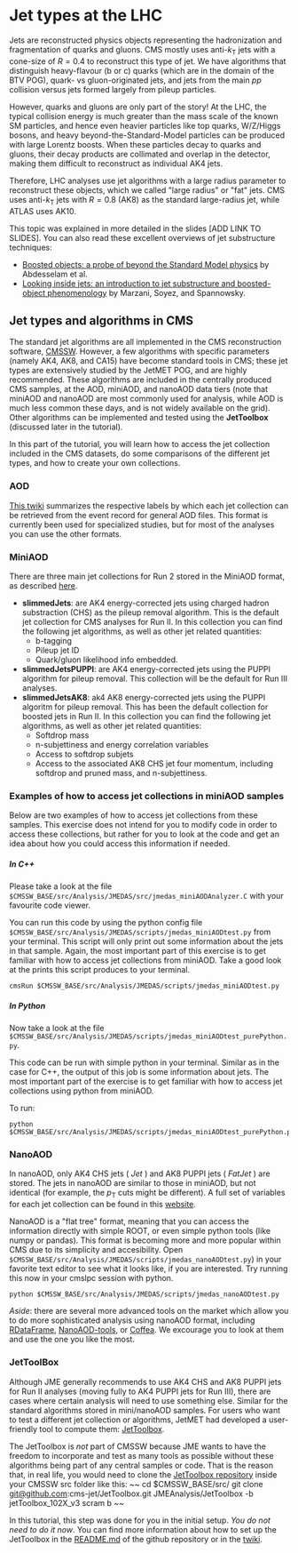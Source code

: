 # Jet types at the LHC

Jets are reconstructed physics objects representing the hadronization and fragmentation of quarks and gluons. CMS mostly uses anti-$k_{\mathrm{T}}$ jets with a cone-size of $R=0.4$ to reconstruct this type of jet. We have algorithms that distinguish heavy-flavour (b or c) quarks (which are in the domain of the BTV POG), quark- vs gluon-originated jets, and jets from the main $pp$ collision versus jets formed largely from pileup particles. 

However, quarks and gluons are only part of the story! At the LHC, the typical collision energy is much greater than the mass scale of the known SM particles, and hence even heavier particles like top quarks, W/Z/Higgs bosons, and heavy beyond-the-Standard-Model particles can be produced with large Lorentz boosts. When these particles decay to quarks and gluons, their decay products are collimated and overlap in the detector, making them difficult to reconstruct as individual AK4 jets. 

Therefore, LHC analyses use jet algorithms with a large radius parameter to reconstruct these objects, which we called "large radius" or "fat" jets. CMS uses anti-$k_{\mathrm{T}}$ jets with $R=0.8$ (AK8) as the standard large-radius jet, while ATLAS uses AK10. 

This topic was explained in more detailed in the slides [ADD LINK TO SLIDES]. You can also read these excellent overviews of jet substructure techniques:

- [Boosted objects: a probe of beyond the Standard Model physics](http://arxiv.org/abs/1012.5412) by Abdesselam et al.
- [Looking inside jets: an introduction to jet substructure and boosted-object phenomenology](https://arxiv.org/abs/1901.10342) by Marzani, Soyez, and Spannowsky.

## Jet types and algorithms in CMS

The standard jet algorithms are all implemented in the CMS reconstruction software, [CMSSW](github.com/cms-sw/cmssw). However, a few algorithms with specific parameters (namely AK4, AK8, and CA15) have become standard tools in CMS; these jet types are extensively studied by the JetMET POG, and are highly recommended. These algorithms are included in the centrally produced CMS samples, at the AOD, miniAOD, and nanoAOD data tiers (note that miniAOD and nanoAOD are most commonly used for analysis, while AOD is much less common these days, and is not widely available on the grid). Other algorithms can be implemented and tested using the **JetToolbox** (discussed later in the tutorial).  

In this part of the tutorial, you will learn how to access the jet collection included in the CMS datasets, do some comparisons of the different jet types, and how to create your own collections. 


### AOD 

[This twiki](https://twiki.cern.ch/twiki/bin/view/CMSPublic/SWGuideDataFormatRecoJets) summarizes the respective labels by which each jet collection can be retrieved from the event record for general AOD files. This format is currently been used for specialized studies, but for most of the analyses you can use the other formats.

### MiniAOD

There are three main jet collections for Run 2 stored in the MiniAOD format, as described [here](https://twiki.cern.ch/twiki/bin/view/CMSPublic/WorkBookMiniAOD2017#Jets).
 * **slimmedJets**: are AK4 energy-corrected jets using charged hadron substraction (CHS) as the pileup removal algorithm. This is the default jet collection for CMS analyses for Run II. In this collection you can find the following jet algorithms, as well as other jet related quantities:
   * b-tagging 
   * Pileup jet ID
   * Quark/gluon likelihood info embedded.
 * **slimmedJetsPUPPI**: are AK4 energy-corrected jets using the PUPPI algorithm for pileup removal. This collection will be the default for Run III analyses.
 * **slimmedJetsAK8**: ak4 AK8 energy-corrected jets using the PUPPI algoritm for pileup removal. This has been the default collection for boosted jets in Run II. In this collection you can find the following jet algorithms, as well as other jet related quantities:
   * Softdrop mass
   * n-subjettiness and energy correlation variables
   * Access to softdrop subjets
   * Access to the associated AK8 CHS jet four momentum, including softdrop and pruned mass, and n-subjettiness.

### Examples of how to access jet collections in miniAOD samples

Below are two examples of how to access jet collections from these samples. This exercise does not intend for you to modify code in order to access these collections, but rather for you to look at the code and get an idea about how you could access this information if needed.

##### In C++

Please take a look at the file `$CMSSW_BASE/src/Analysis/JMEDAS/src/jmedas_miniAODAnalyzer.C` with your favourite code viewer.

You can run this code by using the python config file `$CMSSW_BASE/src/Analysis/JMEDAS/scripts/jmedas_miniAODtest.py` from your terminal. This script will only print out some information about the jets in that sample. Again, the most important part of this exercise is to get familiar with how to access jet collections from miniAOD. Take a good look at the prints this script produces to your terminal.

```
cmsRun $CMSSW_BASE/src/Analysis/JMEDAS/scripts/jmedas_miniAODtest.py
```

##### In Python

Now take a look at the file `$CMSSW_BASE/src/Analysis/JMEDAS/scripts/jmedas_miniAODtest_purePython.py`.

This code can be run with simple python in your terminal. Similar as in the case for C++, the output of this job is some information about jets. The most important part of the exercise is to get familiar with how to access jet collections using python from miniAOD.

To run:

```
python $CMSSW_BASE/src/Analysis/JMEDAS/scripts/jmedas_miniAODtest_purePython.py
```

### NanoAOD

In nanoAOD, only AK4 CHS jets ( _Jet_ ) and AK8 PUPPI jets ( _FatJet_ ) are stored. The jets in nanoAOD are similar to those in miniAOD, but not identical (for example, the $p_{\mathrm{T}}$ cuts might be different). A full set of variables for each jet collection can be found in this [website](https://cms-nanoaod-integration.web.cern.ch/integration/master-102X/mc102X_doc.html).

NanoAOD is a "flat tree" format, meaning that you can access the information directly with simple ROOT, or even simple python tools (like numpy or pandas). This format is becoming more and more popular within CMS due to its simplicity and accesibility. Open `$CMSSW_BASE/src/Analysis/JMEDAS/scripts/jmedas_nanoAODtest.py`) in your favorite text editor to see what it looks like, if you are interested. Try running this now in your cmslpc session with python.

```
python $CMSSW_BASE/src/Analysis/JMEDAS/scripts/jmedas_nanoAODtest.py
```

*Aside*: there are several more advanced tools on the market which allow you to do more sophisticated analysis using nanoAOD format, including [RDataFrame](https://root.cern/doc/master/classROOT_1_1RDataFrame.html), [NanoAOD-tools](https://github.com/cms-nanoAOD/nanoAOD-tools), or [Coffea](https://github.com/CoffeaTeam/coffea). We excourage you to look at them and use the one you like the most.

### JetToolBox

Although JME generally recommends to use AK4 CHS and AK8 PUPPI jets for Run II analyses (moving fully to AK4 PUPPI jets for Run III), there are cases where certain analysis will need to use something else. Similar for the standard algorithms stored in mini/nanoAOD samples. For users who want to test a different jet collection or algorithms, JetMET had developed a user-friendly tool to compute them: [JetToolbox](https://twiki.cern.ch/twiki/bin/view/CMS/JetToolbox).

The JetToolbox is *not* part of CMSSW because JME wants to have the freedom to incorporate and test as many tools as possible without these algorithms being part of any central samples or code. That is the reason that, in real life, you would need to clone the [JetToolbox repository](https://github.com/cms-jet/JetToolbox) inside your CMSSW src folder like this:
~~
cd $CMSSW_BASE/src/
git clone git@github.com:cms-jet/JetToolbox.git JMEAnalysis/JetToolbox -b jetToolbox_102X_v3
scram b
~~

In this tutorial, this step was done for you in the initial setup. _You do not need to do it now_. You can find more information about how to set up the JetToolbox in the [README.md](https://github.com/cms-jet/JetToolbox) of the github repository or in the [twiki](https://twiki.cern.ch/twiki/bin/view/CMS/JetToolbox).

